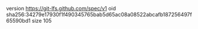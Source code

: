 version https://git-lfs.github.com/spec/v1
oid sha256:34279e17930f1f490345765bab5d65ac08a08522abcafb187256497f65590bd1
size 105
